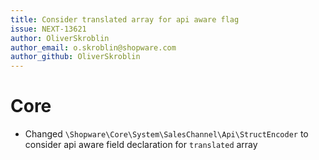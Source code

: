 ```yaml
---
title: Consider translated array for api aware flag
issue: NEXT-13621
author: OliverSkroblin
author_email: o.skroblin@shopware.com 
author_github: OliverSkroblin
---
```

# Core
* Changed `\Shopware\Core\System\SalesChannel\Api\StructEncoder` to consider api aware field declaration for `translated` array
